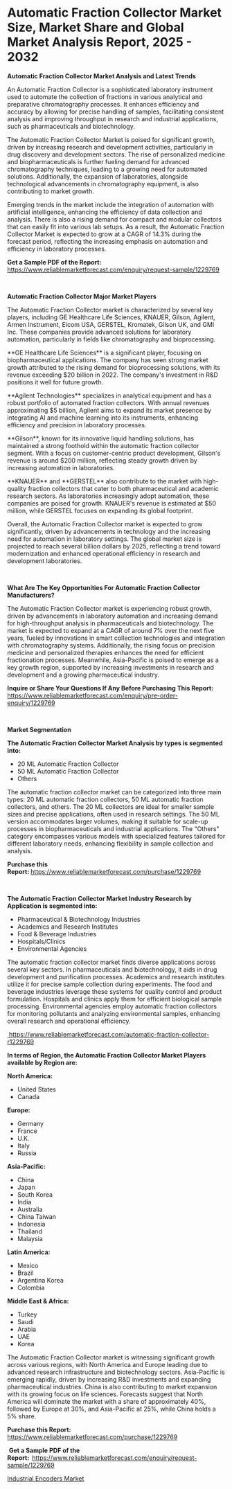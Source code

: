 <p><h1>Automatic Fraction Collector Market Size, Market Share and Global Market Analysis Report, 2025 - 2032</h1></p><p><strong>Automatic Fraction Collector Market Analysis and Latest Trends</strong></p>
<p><p>An Automatic Fraction Collector is a sophisticated laboratory instrument used to automate the collection of fractions in various analytical and preparative chromatography processes. It enhances efficiency and accuracy by allowing for precise handling of samples, facilitating consistent analysis and improving throughput in research and industrial applications, such as pharmaceuticals and biotechnology.</p><p>The Automatic Fraction Collector Market is poised for significant growth, driven by increasing research and development activities, particularly in drug discovery and development sectors. The rise of personalized medicine and biopharmaceuticals is further fueling demand for advanced chromatography techniques, leading to a growing need for automated solutions. Additionally, the expansion of laboratories, alongside technological advancements in chromatography equipment, is also contributing to market growth. </p><p>Emerging trends in the market include the integration of automation with artificial intelligence, enhancing the efficiency of data collection and analysis. There is also a rising demand for compact and modular collectors that can easily fit into various lab setups. As a result, the Automatic Fraction Collector Market is expected to grow at a CAGR of 14.3% during the forecast period, reflecting the increasing emphasis on automation and efficiency in laboratory processes.</p></p>
<p><strong>Get a Sample PDF of the Report:&nbsp;</strong> <a href="https://www.reliablemarketforecast.com/enquiry/request-sample/1229769?utm_campaign=1834&utm_medium=2&utm_source=Github&utm_content=ia&utm_term=18022025&utm_id=automatic-fraction-collector">https://www.reliablemarketforecast.com/enquiry/request-sample/1229769</a></p>
<p>&nbsp;</p>
<p><strong>Automatic Fraction Collector Major Market Players</strong></p>
<p><p>The Automatic Fraction Collector market is characterized by several key players, including GE Healthcare Life Sciences, KNAUER, Gilson, Agilent, Armen Instrument, Eicom USA, GERSTEL, Kromatek, Gilson UK, and GMI Inc. These companies provide advanced solutions for laboratory automation, particularly in fields like chromatography and bioprocessing.</p><p>**GE Healthcare Life Sciences** is a significant player, focusing on biopharmaceutical applications. The company has seen strong market growth attributed to the rising demand for bioprocessing solutions, with its revenue exceeding $20 billion in 2022. The company's investment in R&D positions it well for future growth.</p><p>**Agilent Technologies** specializes in analytical equipment and has a robust portfolio of automated fraction collectors. With annual revenues approximating $5 billion, Agilent aims to expand its market presence by integrating AI and machine learning into its instruments, enhancing efficiency and precision in laboratory processes.</p><p>**Gilson**, known for its innovative liquid handling solutions, has maintained a strong foothold within the automatic fraction collector segment. With a focus on customer-centric product development, Gilson's revenue is around $200 million, reflecting steady growth driven by increasing automation in laboratories.</p><p>**KNAUER** and **GERSTEL** also contribute to the market with high-quality fraction collectors that cater to both pharmaceutical and academic research sectors. As laboratories increasingly adopt automation, these companies are poised for growth. KNAUER's revenue is estimated at $50 million, while GERSTEL focuses on expanding its global footprint.</p><p>Overall, the Automatic Fraction Collector market is expected to grow significantly, driven by advancements in technology and the increasing need for automation in laboratory settings. The global market size is projected to reach several billion dollars by 2025, reflecting a trend toward modernization and enhanced operational efficiency in research and development laboratories.</p></p>
<p>&nbsp;</p>
<p><strong>What Are The Key Opportunities For Automatic Fraction Collector Manufacturers?</strong></p>
<p><p>The Automatic Fraction Collector market is experiencing robust growth, driven by advancements in laboratory automation and increasing demand for high-throughput analysis in pharmaceuticals and biotechnology. The market is expected to expand at a CAGR of around 7% over the next five years, fueled by innovations in smart collection technologies and integration with chromatography systems. Additionally, the rising focus on precision medicine and personalized therapies enhances the need for efficient fractionation processes. Meanwhile, Asia-Pacific is poised to emerge as a key growth region, supported by increasing investments in research and development and a growing pharmaceutical industry.</p></p>
<p><strong>Inquire or Share Your Questions If Any Before Purchasing This Report:</strong> <a href="https://www.reliablemarketforecast.com/enquiry/pre-order-enquiry/1229769?utm_campaign=1834&utm_medium=2&utm_source=Github&utm_content=ia&utm_term=18022025&utm_id=automatic-fraction-collector">https://www.reliablemarketforecast.com/enquiry/pre-order-enquiry/1229769</a></p>
<p>&nbsp;</p>
<p><strong>Market Segmentation</strong></p>
<p><strong>The Automatic Fraction Collector Market Analysis by types is segmented into:</strong></p>
<p><ul><li>20 ML Automatic Fraction Collector</li><li>50 ML Automatic Fraction Collector</li><li>Others</li></ul></p>
<p><p>The automatic fraction collector market can be categorized into three main types: 20 ML automatic fraction collectors, 50 ML automatic fraction collectors, and others. The 20 ML collectors are ideal for smaller sample sizes and precise applications, often used in research settings. The 50 ML version accommodates larger volumes, making it suitable for scale-up processes in biopharmaceuticals and industrial applications. The "Others" category encompasses various models with specialized features tailored for different laboratory needs, enhancing flexibility in sample collection and analysis.</p></p>
<p><strong>Purchase this Report:&nbsp;</strong><a href="https://www.reliablemarketforecast.com/purchase/1229769?utm_campaign=1834&utm_medium=2&utm_source=Github&utm_content=ia&utm_term=18022025&utm_id=automatic-fraction-collector">https://www.reliablemarketforecast.com/purchase/1229769</a></p>
<p>&nbsp;</p>
<p><strong>The Automatic Fraction Collector Market Industry Research by Application is segmented into:</strong></p>
<p><ul><li>Pharmaceutical & Biotechnology Industries</li><li>Academics and Research Institutes</li><li>Food & Beverage Industries</li><li>Hospitals/Clinics</li><li>Environmental Agencies</li></ul></p>
<p><p>The automatic fraction collector market finds diverse applications across several key sectors. In pharmaceuticals and biotechnology, it aids in drug development and purification processes. Academics and research institutes utilize it for precise sample collection during experiments. The food and beverage industries leverage these systems for quality control and product formulation. Hospitals and clinics apply them for efficient biological sample processing. Environmental agencies employ automatic fraction collectors for monitoring pollutants and analyzing environmental samples, enhancing overall research and operational efficiency.</p></p>
<p><a href="https://www.reliablemarketforecast.com/automatic-fraction-collector-r1229769?utm_campaign=1834&utm_medium=2&utm_source=Github&utm_content=ia&utm_term=18022025&utm_id=automatic-fraction-collector">&nbsp;https://www.reliablemarketforecast.com/automatic-fraction-collector-r1229769</a></p>
<p><strong>In terms of Region, the Automatic Fraction Collector Market Players available by Region are:</strong></p>
<p>
    <p> <strong> North America: </strong>
        <ul>
            <li>United States</li>
            <li>Canada</li>
        </ul>
        </p> 
    <p> <strong> Europe: </strong>
        <ul>
            <li>Germany</li>
            <li>France</li>
            <li>U.K.</li>
            <li>Italy</li>
            <li>Russia</li>
        </ul>
        </p> 
    <p> <strong> Asia-Pacific: </strong>
        <ul>
            <li>China</li>
            <li>Japan</li>
            <li>South Korea</li>
            <li>India</li>
            <li>Australia</li>
            <li>China Taiwan</li>
            <li>Indonesia</li>
            <li>Thailand</li>
            <li>Malaysia</li>
        </ul>
        </p> 
    <p> <strong> Latin America: </strong>
        <ul>
            <li>Mexico</li>
            <li>Brazil</li>
            <li>Argentina Korea</li>
            <li>Colombia</li>
        </ul>
        </p> 
    <p> <strong> Middle East & Africa: </strong>
        <ul>
            <li>Turkey</li>
            <li>Saudi</li>
            <li>Arabia</li>
            <li>UAE</li>
            <li>Korea</li>
        </ul>
    </p>
    </p>
<p><p>The Automatic Fraction Collector market is witnessing significant growth across various regions, with North America and Europe leading due to advanced research infrastructure and biotechnology sectors. Asia-Pacific is emerging rapidly, driven by increasing R&D investments and expanding pharmaceutical industries. China is also contributing to market expansion with its growing focus on life sciences. Forecasts suggest that North America will dominate the market with a share of approximately 40%, followed by Europe at 30%, and Asia-Pacific at 25%, while China holds a 5% share.</p></p>
<p><strong>Purchase this Report: </strong><a href="https://www.reliablemarketforecast.com/purchase/1229769?utm_campaign=1834&utm_medium=2&utm_source=Github&utm_content=ia&utm_term=18022025&utm_id=automatic-fraction-collector">https://www.reliablemarketforecast.com/purchase/1229769</a></p>
<p>&nbsp;<strong>Get a Sample PDF of the Report:&nbsp;&nbsp;</strong><a href="https://www.reliablemarketforecast.com/enquiry/request-sample/1229769?utm_campaign=1834&utm_medium=2&utm_source=Github&utm_content=ia&utm_term=18022025&utm_id=automatic-fraction-collector">https://www.reliablemarketforecast.com/enquiry/request-sample/1229769</a></p>
<p><strong></strong></p>
<p><p><a href="https://github.com/ashepherd82/Market-Research-Report-List-7/blob/main/industrial-encoders-market.md?utm_campaign=1834&utm_medium=2&utm_source=Github&utm_content=ia&utm_term=18022025&utm_id=automatic-fraction-collector">Industrial Encoders Market</a></p></p>